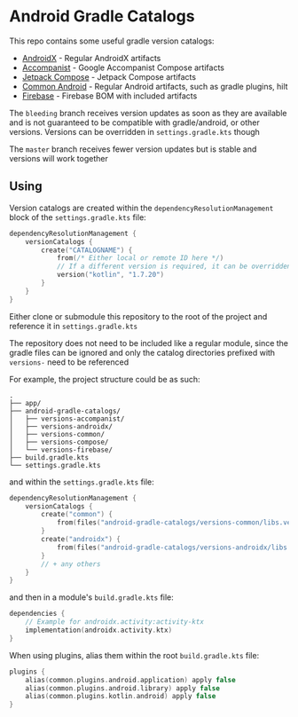 # Android Gradle Catalogs

This repo contains some useful gradle version catalogs:

- [AndroidX](versions-androidx/libs.versions.toml) - Regular AndroidX artifacts
- [Accompanist](versions-accompanist/libs.versions.toml) - Google Accompanist Compose artifacts
- [Jetpack Compose](versions-compose/libs.versions.toml) - Jetpack Compose artifacts
- [Common Android](versions-common/libs.versions.toml) - Regular Android artifacts, such as gradle plugins, hilt
- [Firebase](versions-firebase/libs.versions.toml) - Firebase BOM with included artifacts

The `bleeding` branch receives version updates as soon as they are available and is not guaranteed to be compatible with 
gradle/android, or other versions. Versions can be overridden in `settings.gradle.kts` though

The `master` branch receives fewer version updates but is stable and versions will work together

## Using

Version catalogs are created within the `dependencyResolutionManagement` block of the `settings.gradle.kts` file:

```kotlin
dependencyResolutionManagement {
    versionCatalogs {
        create("CATALOGNAME") {
            from(/* Either local or remote ID here */)
            // If a different version is required, it can be overridden:
            version("kotlin", "1.7.20")
        }
    }
}
```

Either clone or submodule this repository to the root of the project and reference it in `settings.gradle.kts`

The repository does not need to be included like a regular module, since the gradle files can be ignored 
and only the catalog directories prefixed with `versions-` need to be referenced 

For example, the project structure could be as such:
```
.
├── app/
├── android-gradle-catalogs/
│   ├── versions-accompanist/
│   ├── versions-androidx/
│   ├── versions-common/
│   ├── versions-compose/
│   └── versions-firebase/ 
├── build.gradle.kts
└── settings.gradle.kts
```

and within the `settings.gradle.kts` file:
```kotlin
dependencyResolutionManagement {
    versionCatalogs {
        create("common") {
            from(files("android-gradle-catalogs/versions-common/libs.versions.toml"))
        }
        create("androidx") {
            from(files("android-gradle-catalogs/versions-androidx/libs.versions.toml"))
        }
        // + any others
    }
}
```

and then in a module's `build.gradle.kts` file:
```kotlin
dependencies {
    // Example for androidx.activity:activity-ktx
    implementation(androidx.activity.ktx)
}
```

When using plugins, alias them within the root `build.gradle.kts` file:
```kotlin
plugins {
    alias(common.plugins.android.application) apply false
    alias(common.plugins.android.library) apply false
    alias(common.plugins.kotlin.android) apply false
}
```